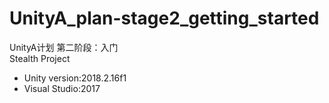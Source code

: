 # UnityA_plan-stage2_getting_started
UnityA计划 第二阶段：入门  
Stealth Project  
- Unity version:2018.2.16f1  
- Visual Studio:2017  
